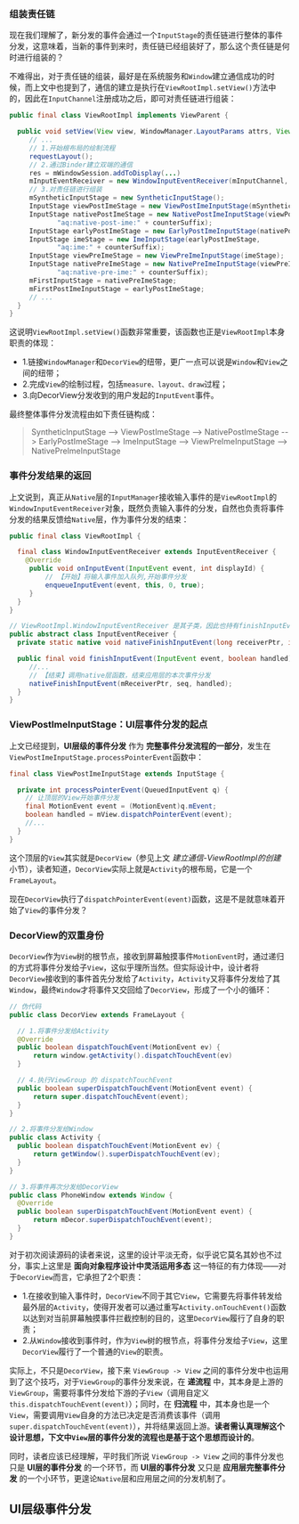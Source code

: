 ### 组装责任链

现在我们理解了，新分发的事件会通过一个`InputStage`的责任链进行整体的事件分发，这意味着，当新的事件到来时，责任链已经组装好了，那么这个责任链是何时进行组装的？

不难得出，对于责任链的组装，最好是在系统服务和`Window`建立通信成功的时候，而上文中也提到了，通信的建立是执行在`ViewRootImpl.setView()`方法中的，因此在`InputChannel`注册成功之后，即可对责任链进行组装：

```java
public final class ViewRootImpl implements ViewParent {

  public void setView(View view, WindowManager.LayoutParams attrs, View panelParentView) {
     // ...
     // 1.开始根布局的绘制流程
     requestLayout();
     // 2.通过Binder建立双端的通信
     res = mWindowSession.addToDisplay(...)
     mInputEventReceiver = new WindowInputEventReceiver(mInputChannel, Looper.myLooper());
     // 3.对责任链进行组装
     mSyntheticInputStage = new SyntheticInputStage();
     InputStage viewPostImeStage = new ViewPostImeInputStage(mSyntheticInputStage);
     InputStage nativePostImeStage = new NativePostImeInputStage(viewPostImeStage,
            "aq:native-post-ime:" + counterSuffix);
     InputStage earlyPostImeStage = new EarlyPostImeInputStage(nativePostImeStage);
     InputStage imeStage = new ImeInputStage(earlyPostImeStage,
            "aq:ime:" + counterSuffix);
     InputStage viewPreImeStage = new ViewPreImeInputStage(imeStage);
     InputStage nativePreImeStage = new NativePreImeInputStage(viewPreImeStage,
            "aq:native-pre-ime:" + counterSuffix);
     mFirstInputStage = nativePreImeStage;
     mFirstPostImeInputStage = earlyPostImeStage;
     // ...
  }
}
```

这说明`ViewRootImpl.setView()`函数非常重要，该函数也正是`ViewRootImpl`本身职责的体现：

* 1.链接`WindowManager`和`DecorView`的纽带，更广一点可以说是`Window`和`View`之间的纽带；
* 2.完成`View`的绘制过程，包括`measure、layout、draw`过程；
* 3.向DecorView分发收到的用户发起的`InputEvent`事件。

最终整体事件分发流程由如下责任链构成：

> SyntheticInputStage --> ViewPostImeStage --> NativePostImeStage --> EarlyPostImeStage --> ImeInputStage --> ViewPreImeInputStage --> NativePreImeInputStage

### 事件分发结果的返回

上文说到，真正从`Native`层的`InputManager`接收输入事件的是`ViewRootImpl`的`WindowInputEventReceiver`对象，既然负责输入事件的分发，自然也负责将事件分发的结果反馈给`Native`层，作为事件分发的结束：

```java
public final class ViewRootImpl {

  final class WindowInputEventReceiver extends InputEventReceiver {
    @Override
     public void onInputEvent(InputEvent event, int displayId) {
         // 【开始】将输入事件加入队列,开始事件分发
         enqueueInputEvent(event, this, 0, true);
     }
  }
}

// ViewRootImpl.WindowInputEventReceiver 是其子类，因此也持有finishInputEvent函数
public abstract class InputEventReceiver {
  private static native void nativeFinishInputEvent(long receiverPtr, int seq, boolean handled);

  public final void finishInputEvent(InputEvent event, boolean handled) {
     //...
     // 【结束】调用native层函数，结束应用层的本次事件分发
     nativeFinishInputEvent(mReceiverPtr, seq, handled);
  }
}
```

### ViewPostImeInputStage：UI层事件分发的起点

上文已经提到，**UI层级的事件分发** 作为 **完整事件分发流程的一部分**，发生在`ViewPostImeInputStage.processPointerEvent`函数中：

```java
final class ViewPostImeInputStage extends InputStage {

  private int processPointerEvent(QueuedInputEvent q) {
    // 让顶层的View开始事件分发
    final MotionEvent event = (MotionEvent)q.mEvent;
    boolean handled = mView.dispatchPointerEvent(event);
    //...
  }
}
```

这个顶层的`View`其实就是`DecorView`（参见上文 *建立通信-ViewRootImpl的创建* 小节），读者知道，`DecorView`实际上就是`Activity`的根布局，它是一个`FrameLayout`。

现在`DecorView`执行了`dispatchPointerEvent(event)`函数，这是不是就意味着开始了`View`的事件分发？

### DecorView的双重身份

`DecorView`作为`View`树的根节点，接收到屏幕触摸事件`MotionEvent`时，通过递归的方式将事件分发给子`View`，这似乎理所当然。但实际设计中，设计者将`DecorView`接收到的事件首先分发给了`Activity`，`Activity`又将事件分发给了其`Window`，最终`Window`才将事件又交回给了`DecorView`，形成了一个小的循环：

```java
// 伪代码
public class DecorView extends FrameLayout {

  // 1.将事件分发给Activity
  @Override
  public boolean dispatchTouchEvent(MotionEvent ev) {
      return window.getActivity().dispatchTouchEvent(ev)
  }

  // 4.执行ViewGroup 的 dispatchTouchEvent
  public boolean superDispatchTouchEvent(MotionEvent event) {
      return super.dispatchTouchEvent(event);
  }
}

// 2.将事件分发给Window
public class Activity {
  public boolean dispatchTouchEvent(MotionEvent ev) {
      return getWindow().superDispatchTouchEvent(ev);
  }
}

// 3.将事件再次分发给DecorView
public class PhoneWindow extends Window {
  @Override
  public boolean superDispatchTouchEvent(MotionEvent event) {
      return mDecor.superDispatchTouchEvent(event);
  }
}
```

对于初次阅读源码的读者来说，这里的设计平淡无奇，似乎说它莫名其妙也不过分，事实上这里是 **面向对象程序设计中灵活运用多态** 这一特征的有力体现——对于`DecorView`而言，它承担了2个职责：

* 1.在接收到输入事件时，`DecorView`不同于其它`View`，它需要先将事件转发给最外层的`Activity`，使得开发者可以通过重写`Activity.onTouchEvent()`函数以达到对当前屏幕触摸事件拦截控制的目的，这里`DecorView`履行了自身的职责；
* 2.从`Window`接收到事件时，作为`View`树的根节点，将事件分发给子`View`，这里`DecorView`履行了一个普通的`View`的职责。

实际上，不只是`DecorView`，接下来 `ViewGroup -> View` 之间的事件分发中也运用到了这个技巧，对于`ViewGroup`的事件分发来说，在 **递流程** 中，其本身是上游的`ViewGroup`，需要将事件分发给下游的子`View`（调用自定义`this.dispatchTouchEvent(event)`）；同时，在 **归流程** 中，其本身也是一个`View`，需要调用`View`自身的方法已决定是否消费该事件（调用`super.dispatchTouchEvent(event)`），并将结果返回上游。**读者需认真理解这个设计思想，下文中`View`层的事件分发的流程也是基于这个思想而设计的**。

同时，读者应该已经理解，平时我们所说 `ViewGroup -> View` 之间的事件分发也只是 **UI层的事件分发** 的一个环节，而 **UI层的事件分发** 又只是 **应用层完整事件分发** 的一个小环节，更遑论`Native`层和应用层之间的分发机制了。

## UI层级事件分发
